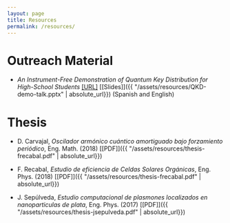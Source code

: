 ```yaml
---
layout: page
title: Resources
permalink: /resources/
---
```



# Outreach Material

- *An Instrument-Free Demonstration of Quantum Key Distribution for High-School Students* [[URL]](https://arxiv.org/abs/1904.10537) [[Slides]]({{ "/assets/resources/QKD-demo-talk.pptx" | absolute_url}})
(Spanish and English)  




# Thesis

- D. Carvajal, *Oscilador armónico cuántico amortiguado bajo forzamiento periódico*, Eng. Math. (2018) [[PDF]]({{ "/assets/resources/thesis-frecabal.pdf" | absolute_url}})

- F. Recabal, *Estudio de eficiencia de Celdas Solares Orgánicas*, Eng. Phys. (2018) [[PDF]]({{ "/assets/resources/thesis-frecabal.pdf" | absolute_url}})

- J. Sepúlveda, *Estudio computacional de plasmones localizados en nanoparticulas de plata*, Eng. Phys. (2017) [[PDF]]({{ "/assets/resources/thesis-jsepulveda.pdf" | absolute_url}})
 
